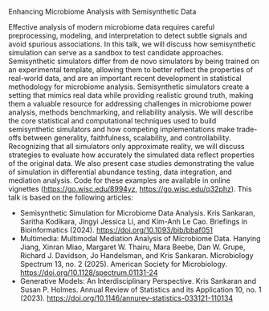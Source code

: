 

Enhancing Microbiome Analysis with Semisynthetic Data

Effective analysis of modern microbiome data requires careful preprocessing, modeling, and interpretation to detect subtle signals and avoid spurious associations. In this talk, we will discuss how semisynthetic simulation can serve as a sandbox to test candidate approaches. Semisynthetic simulators differ from de novo simulators by being trained on an experimental template, allowing them to better reflect the properties of real-world data, and are an important recent development in statistical methodology for microbiome analysis.  Semisynthetic simulators create a setting that mimics real data while providing realistic ground truth, making them a valuable resource for addressing challenges in microbiome power analysis, methods benchmarking, and reliability analysis. We will describe the core statistical and computational techniques used to build semisynthetic simulators and how competing implementations make trade-offs between generality, faithfulness, scalability, and controllability.  Recognizing that all simulators only approximate reality, we will discuss strategies to evaluate how accurately the simulated data reflect properties of the original data. We also present case studies demonstrating the value of simulation in differential abundance testing, data integration, and mediation analysis. Code for these examples are available in online vignettes (https://go.wisc.edu/8994yz, https://go.wisc.edu/q32phz). This talk is based on the following articles:

* Semisynthetic Simulation for Microbiome Data Analysis. Kris Sankaran, Saritha Kodikara, Jingyi Jessica Li, and Kim-Anh Le Cao. Briefings in Bioinformatics (2024). https://doi.org/10.1093/bib/bbaf051
* Multimedia: Multimodal Mediation Analysis of Microbiome Data. Hanying Jiang, Xinran Miao, Margaret W. Thairu, Mara Beebe, Dan W. Grupe, Richard J. Davidson, Jo Handelsman, and Kris Sankaran. Microbiology Spectrum 13, no. 2 (2025). American Society for Microbiology. https://doi.org/10.1128/spectrum.01131-24
* Generative Models: An Interdisciplinary Perspective. Kris Sankaran and Susan P. Holmes. Annual Review of Statistics and its Application 10, no. 1 (2023). https://doi.org/10.1146/annurev-statistics-033121-110134